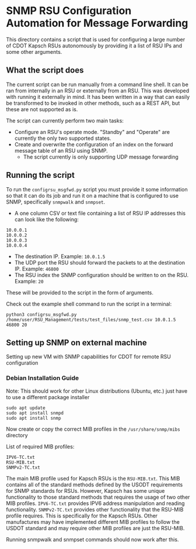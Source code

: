 # SNMP RSU Configuration Automation for Message Forwarding
This directory contains a script that is used for configuring a large number of CDOT Kapsch RSUs autonomously by providing it a list of RSU IPs and some other arguments.

## What the script does
The current script can be run manually from a command line shell. It can be ran from internally in an RSU or externally from an RSU. This was developed with running it externally in mind. It has been written in a way that can easily be transformed to be invoked in other methods, such as a REST API, but these are not supported as is.

The script can currently perform two main tasks:
- Configure an RSU's operate mode. "Standby" and "Operate" are currently the only two supported states.
- Create and overwrite the configuration of an index on the forward message table of an RSU using SNMP.
  - The script currently is only supporting UDP message forwarding

## Running the script
To run the `configrsu_msgfwd.py` script you must provide it some information so that it can do its job and run it on a machine that is configured to use SNMP, specifically `snmpwalk` and `snmpset`.
- A one column CSV or text file containing a list of RSU IP addresses this can look like the following:
```
10.0.0.1
10.0.0.2
10.0.0.3
10.0.0.4
```
- The destination IP. Example: `10.0.1.5`
- The UDP port the RSU should forward the packets to at the destination IP. Example: `46800`
- The RSU index the SNMP configuration should be written to on the RSU. Example: `20`

These will be provided to the script in the form of arguments.

Check out the example shell command to run the script in a terminal:
```
python3 configrsu_msgfwd.py /home/user/RSU_Management/tests/test_files/snmp_test.csv 10.0.1.5 46800 20
```
## Setting up SNMP on external machine
Setting up new VM with SNMP capabilities for CDOT for remote RSU configuration

### Debian Installation Guide
Note: This should work for other Linux distributions (Ubuntu, etc.) just have to use a different package installer

```
sudo apt update
sudo apt install snmpd
sudo apt install snmp
```
Now create or copy the correct MIB profiles in the `/usr/share/snmp/mibs` directory

List of required MIB profiles:
```
IPV6-TC.txt
RSU-MIB.txt
SNMPv2-TC.txt
```

The main MIB profile used for Kapsch RSUs is the `RSU-MIB.txt`. This MIB contains all of the standard methods defined by the USODT requirements for SNMP standards for RSUs. However, Kapsch has some unique functionality to those standard methods that requires the usage of two other MIB profiles. `IPV6-TC.txt` provides IPV6 address manipulation and reading functionality. `SNMPv2-TC.txt` provides other functionality that the RSU-MIB profile requires. This is specifically for the Kapsch RSUs. Other manufactures may have implemented different MIB profiles to follow the USDOT standard and may require other MIB profiles are just the RSU-MIB.

Running snmpwalk and snmpset commands should now work after this.
